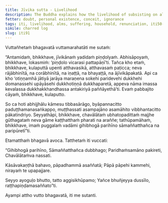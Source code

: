 ```yaml
---
title: Jīvika sutta - Livelihood
description: The Buddha explains how the livelihood of subsisting on alms, although an extreme of livelihoods, is a sensible choice for those who hope to discern a complete end to the entire mass of suffering.
fetter: doubt, personal existence, conceit, ignorance
tags: iti, livelihood, alms, suffering, household, renunciation, iti50-99
simile: charred log
slug: iti91
---
```


Vuttañhetaṁ bhagavatā vuttamarahatāti me sutaṁ:

“Antamidaṁ, bhikkhave, jīvikānaṁ yadidaṁ piṇḍolyaṁ. Abhisāpoyaṁ, bhikkhave, lokasmiṁ: ‘piṇḍolo vicarasi pattapāṇī’ti. Tañca kho etaṁ, bhikkhave, kulaputtā upenti atthavasikā, atthavasaṁ paṭicca; neva rājābhinītā, na corābhinītā, na iṇaṭṭā, na bhayaṭṭā, na ājīvikāpakatā. Api ca kho ‘otiṇṇamhā jātiyā jarāya maraṇena sokehi paridevehi dukkhehi domanassehi upāyāsehi dukkhotiṇṇā dukkhaparetā, appeva nāma imassa kevalassa dukkhakkhandhassa antakiriyā paññāyethā’ti. Evaṁ pabbajito cāyaṁ, bhikkhave, kulaputto.

So ca hoti abhijjhālu kāmesu tibbasārāgo, byāpannacitto paduṭṭhamanasaṅkappo, muṭṭhassati asampajāno asamāhito vibbhantacitto pākatindriyo. Seyyathāpi, bhikkhave, chavālātaṁ ubhatopadittaṁ majjhe gūthagataṁ neva gāme kaṭṭhatthaṁ pharati na araññe; tathūpamāhaṁ, bhikkhave, imaṁ puggalaṁ vadāmi gihibhogā parihīno sāmaññatthañca na paripūretī”ti.

Etamatthaṁ bhagavā avoca. Tatthetaṁ iti vuccati:

“Gihibhogā parihīno,
Sāmaññatthañca dubbhago;
Paridhaṁsamāno pakireti,
Chavālātaṁva nassati.

Kāsāvakaṇṭhā bahavo,
pāpadhammā asaññatā;
Pāpā pāpehi kammehi,
nirayaṁ te upapajjare.

Seyyo ayoguḷo bhutto,
tatto aggisikhūpamo;
Yañce bhuñjeyya dussīlo,
raṭṭhapiṇḍamasaññato”ti.

Ayampi attho vutto bhagavatā, iti me sutanti.
